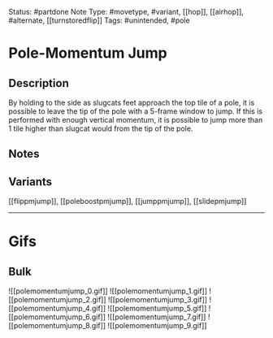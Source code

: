 Status: #partdone
Note Type: #movetype, #variant, [[hop]], [[airhop]], #alternate, [[turnstoredflip]]
Tags: #unintended, #pole

# Pole-Momentum Jump
## Description
By holding to the side as slugcats feet approach the top tile of a pole, it is possible to leave the tip of the pole with a 5-frame window to jump. If this is performed with enough vertical momentum, it is possible to jump more than 1 tile higher than slugcat would from the tip of the pole.

## Notes


## Variants
[[flippmjump]], [[poleboostpmjump]], [[jumppmjump]], [[slidepmjump]]

___
# Gifs
## Bulk
![[polemomentumjump_0.gif]]
![[polemomentumjump_1.gif]]
![[polemomentumjump_2.gif]]
![[polemomentumjump_3.gif]]
![[polemomentumjump_4.gif]]
![[polemomentumjump_5.gif]]
![[polemomentumjump_6.gif]]
![[polemomentumjump_7.gif]]
![[polemomentumjump_8.gif]]
![[polemomentumjump_9.gif]]